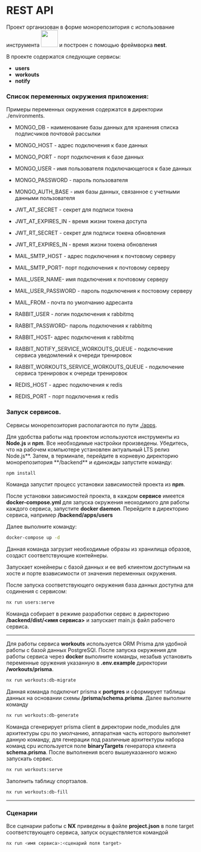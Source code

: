 # REST API

Проект организован в форме монорепозитория с использование инструмента <a alt="Nx logo" href="https://nx.dev" target="_blank" rel="noreferrer"><img src="https://raw.githubusercontent.com/nrwl/nx/master/images/nx-logo.png" width="45"></a> и построен
с помощью фреймворка **nest**.

В проекте содержатся следующие сервисы:

- **users**
- **workouts**
- **notify**

### Список переменных окружения приложения:

Примеры переменных окружения содержатся в директории ./environments.

- MONGO_DB - наименование базы данных для хранения списка подписчиков почтовой рассылки
- MONGO_HOST - адрес подключения к базе данных
- MONGO_PORT - порт подключения к базе данных
- MONGO_USER - имя пользователя подключающегося к базе данных
- MONGO_PASSWORD - пароль пользователя
- MONGO_AUTH_BASE - имя базы данных, связанное с учетными данными пользователя

- JWT_AT_SECRET - секрет для подписи токена
- JWT_AT_EXPIRES_IN - время жизни токена доступа

- JWT_RT_SECRET - секрет для подписи токена обновления
- JWT_RT_EXPIRES_IN - время жизни токена обновления

- MAIL_SMTP_HOST - адрес подключения к почтовому серверу
- MAIL_SMTP_PORT- порт подключения к почтовому серверу
- MAIL_USER_NAME- имя подключения к почтовому серверу
- MAIL_USER_PASSWORD - пароль подключения к постовому серверу
- MAIL_FROM - почта по умолчанию адресанта

- RABBIT_USER - логин подключения к rabbitmq
- RABBIT_PASSWORD- пароль подключения к rabbitmq
- RABBIT_HOST- адрес подключения к rabbitmq
- RABBIT_NOTIFY_SERVICE_WORKOUTS_QUEUE - подключение сервиса уведомлений к очереди тренировок
- RABBIT_WORKOUTS_SERVICE_WORKOUTS_QUEUE - подключение сервиса тренировок к очереди тренировок

- REDIS_HOST - адрес подключения к redis
- REDIS_PORT - порт подключения к redis

### Запуск сервисов.

Сервисы монорепозитория располагаются по пути [./apps](./apps/).

Для удобства работы над проектом используются инструменты из **Node.js** и **npm**. Все необходимые настройки произведены. Убедитесь, что на рабочем компьютере установлен актуальный LTS релиз Node.js**. Затем, в терминале, перейдите в корневую директорию монорепозитория **/backend\*\* и _единожды_ запустите команду:

```bash
npm install
```

Команда запустит процесс установки зависимостей проекта из **npm**.

После установки зависимостей проекта, в каждом **сервисе** имеется **docker-compose.yml** для запуска окружения неоходимого для работы каждого сервиса, запустите **docker daemon**. Перейдите в директорию сервиса, например **/backend/apps/users**

Далее выполните команду:

```bash
docker-compose up -d
```

Данная команда загрузит необходимые образы из хранилища образов, создаст соответствующие контейнеры.

Запускает конейнеры с базой данных и ее веб клиентом доступным на хосте и порте взависимости от значения переменных окружения.

После запуска соответствующего окружения база данных доступна для содинения с сервисом:

```bash
nx run users:serve
```

Команда собирает в режиме разработки сервис в директорию **/backend/dist/<имя сервиса>** и запускает main.js файл рабочего сервиса.

---

Для работы сервиса **workouts** используется ORM Prisma для удобной работы с базой данных PostgreSQl. После запуска окружения для работы сервиса через **docker** выполните команды, незабыв установить переменные оружения указанную в **.env.example** директории **/workouts/prisma**.

```bash
nx run workouts:db-migrate
```

Данная команда подключит prisma к **portgres** и сформирует таблицы данных на основании схемы **/prisma/schema.prisma**.
Далее выполните команду

```bash
nx run workouts:db-generate
```

Команда сгенерирует prisma client в директории node_modules для архитектуры cpu по умолчанию, аппаратная часть которого выполняет данную команду, для генерации под различные архитектуры набора команд cpu используется поле **binaryTargets** генератора клиента **schema.prisma**.
После выполнения всего вышеуказанного можно запускать сервис.

```bash
nx run workouts:serve
```


Заполнить таблицу спортзалов.
```bash
nx run workouts:db-fill
```

---

### Сценарии

Все сценарии работы с **NX** приведены в файле **project.json** в поле target соответствующего сервиса, запуск осуществляется командой

```bash
nx run <имя сервиса>:<сценарий поля target>
```
